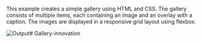 
This example creates a simple gallery using HTML and CSS. The gallery consists of multiple items, each containing an image and an overlay with a caption. The images are displayed in a responsive grid layout using flexbox.

![Output](https://github.com/Abhitech8code/Gallery-innovation/assets/86166003/7af7a238-cb10-4af6-bd77-97538fb19287)# Gallery-innovation
